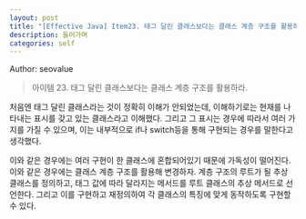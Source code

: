 ```yaml
---
layout: post
title: "[Effective Java] Item23. 태그 달린 클래스보다는 클래스 계층 구조를 활용하라"
description: 들어가며
categories: self
---
```


Author: seovalue

> 아이템 23. 태그 달린 클래스보다는 클래스 계층 구조를 활용하라.

처음엔 태그 달린 클래스라는 것이 정확히 이해가 안되었는데, 이해하기로는 현재를 나타내는 표시를 갖고 있는 클래스라고 이해했다. 그리고 그 표시는 경우에 따라서 여러 가지를 가질 수 있으며, 이는 내부적으로 if나 switch등을 통해 구현되는 경우를 말한다고 생각했다.


이와 같은 경우에는 여러 구현이 한 클래스에 혼합되어있기 때문에 가독성이 떨어진다. 이와 같은 경우에는 클래스 계층 구조를 활용해 변경하자. 계층 구조의 루트가 될 추상 클래스를 정의하고, 태그 값에 따라 달라지는 메서드를 루트 클래스의 추상 메서드로 선언한다. 그리고 이를 구현하고 재정의하여 각 클래스의 특징에 맞게 동작하도록 구현할 수 있다.



